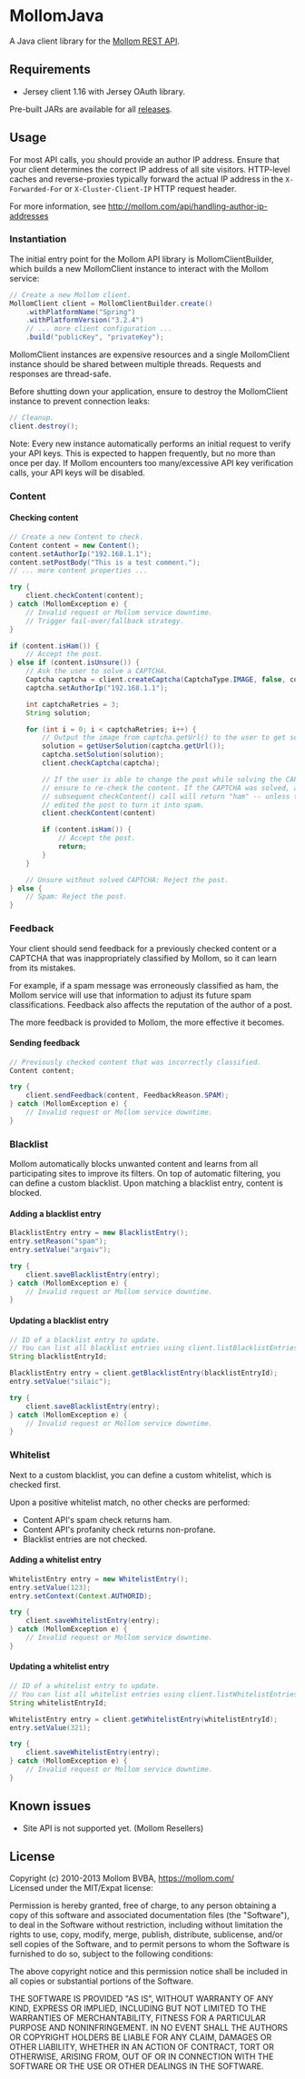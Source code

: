 # MollomJava

A Java client library for the [Mollom REST API](https://mollom.com/api).

## Requirements

* Jersey client 1.16 with Jersey OAuth library.

Pre-built JARs are available for all [releases](https://github.com/Mollom/MollomJava/releases).

## Usage

For most API calls, you should provide an author IP address.  Ensure that your client determines the correct IP address of all site visitors.  HTTP-level caches and reverse-proxies typically forward the actual IP address in the `X-Forwarded-For` or `X-Cluster-Client-IP` HTTP request header.

For more information, see http://mollom.com/api/handling-author-ip-addresses

### Instantiation

The initial entry point for the Mollom API library is MollomClientBuilder, which builds a new MollomClient instance to interact with the Mollom service:

```java
// Create a new Mollom client.
MollomClient client = MollomClientBuilder.create()
    .withPlatformName("Spring")
    .withPlatformVersion("3.2.4")
    // ... more client configuration ...
    .build("publicKey", "privateKey");
```

MollomClient instances are expensive resources and a single MollomClient instance should be shared between multiple threads.  Requests and responses are thread-safe.

Before shutting down your application, ensure to destroy the MollomClient instance to prevent connection leaks:

```java
// Cleanup.
client.destroy();
```

Note: Every new instance automatically performs an initial request to verify your API keys.  This is expected to happen frequently, but no more than once per day.  If Mollom encounters too many/excessive API key verification calls, your API keys will be disabled.


### Content

#### Checking content

```java
// Create a new Content to check.
Content content = new Content();
content.setAuthorIp("192.168.1.1");
content.setPostBody("This is a test comment.");
// ... more content properties ...

try {
    client.checkContent(content);
} catch (MollomException e) {
    // Invalid request or Mollom service downtime.
    // Trigger fail-over/fallback strategy.
}

if (content.isHam()) {
    // Accept the post.
} else if (content.isUnsure()) {
    // Ask the user to solve a CAPTCHA.
    Captcha captcha = client.createCaptcha(CaptchaType.IMAGE, false, content);
    captcha.setAuthorIp("192.168.1.1");

    int captchaRetries = 3;
    String solution;

    for (int i = 0; i < captchaRetries; i++) {
        // Output the image from captcha.getUrl() to the user to get solution.
        solution = getUserSolution(captcha.getUrl());
        captcha.setSolution(solution);
        client.checkCaptcha(captcha);

        // If the user is able to change the post while solving the CAPTCHA,
        // ensure to re-check the content. If the CAPTCHA was solved, a
        // subsequent checkContent() call will return "ham" -- unless the user
        // edited the post to turn it into spam.
        client.checkContent(content)

        if (content.isHam()) {
            // Accept the post.
            return;
        }
    }

    // Unsure without solved CAPTCHA: Reject the post.
} else {
    // Spam: Reject the post.
}
```

### Feedback

Your client should send feedback for a previously checked content or a CAPTCHA
that was inappropriately classified by Mollom, so it can learn from its
mistakes.

For example, if a spam message was erroneously classified as ham, the Mollom
service will use that information to adjust its future spam classifications.
Feedback also affects the reputation of the author of a post.

The more feedback is provided to Mollom, the more effective it becomes.


#### Sending feedback

```java
// Previously checked content that was incorrectly classified.
Content content;

try {
    client.sendFeedback(content, FeedbackReason.SPAM);
} catch (MollomException e) {
    // Invalid request or Mollom service downtime.
}
```

### Blacklist

Mollom automatically blocks unwanted content and learns from all participating
sites to improve its filters.  On top of automatic filtering, you can define a
custom blacklist.  Upon matching a blacklist entry, content is blocked.

#### Adding a blacklist entry

```java
BlacklistEntry entry = new BlacklistEntry();
entry.setReason("spam");
entry.setValue("argaiv");

try {
    client.saveBlacklistEntry(entry);
} catch (MollomException e) {
    // Invalid request or Mollom service downtime.
}
```

#### Updating a blacklist entry

```java
// ID of a blacklist entry to update.
// You can list all blacklist entries using client.listBlacklistEntries().
String blacklistEntryId;

BlacklistEntry entry = client.getBlacklistEntry(blacklistEntryId);
entry.setValue("silaic");

try {
    client.saveBlacklistEntry(entry);
} catch (MollomException e) {
    // Invalid request or Mollom service downtime.
}
```

### Whitelist

Next to a custom blacklist, you can define a custom whitelist, which is checked
first.

Upon a positive whitelist match, no other checks are performed:

* Content API's spam check returns ham.
* Content API's profanity check returns non-profane.
* Blacklist entries are not checked.

#### Adding a whitelist entry

```java
WhitelistEntry entry = new WhitelistEntry();
entry.setValue(123);
entry.setContext(Context.AUTHORID);

try {
    client.saveWhitelistEntry(entry);
} catch (MollomException e) {
    // Invalid request or Mollom service downtime.
}
```

#### Updating a whitelist entry

```java
// ID of a whitelist entry to update.
// You can list all whitelist entries using client.listWhitelistEntries().
String whitelistEntryId;

WhitelistEntry entry = client.getWhitelistEntry(whitelistEntryId);
entry.setValue(321);

try {
    client.saveWhitelistEntry(entry);
} catch (MollomException e) {
    // Invalid request or Mollom service downtime.
}
```

## Known issues

* Site API is not supported yet. (Mollom Resellers)


## License

Copyright (c) 2010-2013 Mollom BVBA, https://mollom.com/  
Licensed under the MIT/Expat license:

Permission is hereby granted, free of charge, to any person obtaining
a copy of this software and associated documentation files (the
"Software"), to deal in the Software without restriction, including
without limitation the rights to use, copy, modify, merge, publish,
distribute, sublicense, and/or sell copies of the Software, and to
permit persons to whom the Software is furnished to do so, subject to
the following conditions:

The above copyright notice and this permission notice shall be included
in all copies or substantial portions of the Software.

THE SOFTWARE IS PROVIDED "AS IS", WITHOUT WARRANTY OF ANY KIND,
EXPRESS OR IMPLIED, INCLUDING BUT NOT LIMITED TO THE WARRANTIES OF
MERCHANTABILITY, FITNESS FOR A PARTICULAR PURPOSE AND NONINFRINGEMENT.
IN NO EVENT SHALL THE AUTHORS OR COPYRIGHT HOLDERS BE LIABLE FOR ANY
CLAIM, DAMAGES OR OTHER LIABILITY, WHETHER IN AN ACTION OF CONTRACT,
TORT OR OTHERWISE, ARISING FROM, OUT OF OR IN CONNECTION WITH THE
SOFTWARE OR THE USE OR OTHER DEALINGS IN THE SOFTWARE.

